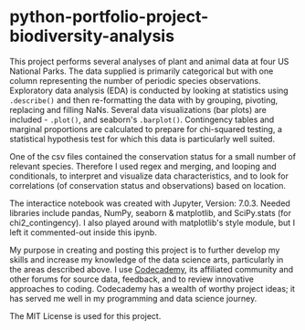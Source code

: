 # python-portfolio-project-biodiversity-analysis

This project performs several analyses of plant and animal data at four US National Parks. The data supplied is primarily categorical but with one column representing the number of periodic species observations. Exploratory data analysis (EDA) is conducted by looking at statistics using `.describe()` and then re-formatting the data with by grouping, pivoting, replacing and filling NaNs. Several data visualizations (bar plots) are included - `.plot()`, and seaborn's `.barplot()`. 
Contingency tables and marginal proportions are calculated to prepare for chi-squared testing, a statistical hypothesis test for which this data is particularly well suited.

One of the csv files contained the conservation status for a small number of relevant species. Therefore I used regex and merging, and looping and conditionals, to interpret and visualize data characteristics, and to look for correlations (of conservation status and observations) based on location.

The interactice notebook was created with Jupyter, Version: 7.0.3. Needed libraries include pandas, NumPy, seaborn & matplotlib, and SciPy.stats (for chi2_contingency). I also played around with matplotlib's style module, but I left it commented-out inside this ipynb.  

My purpose in creating and posting this project is to further develop my skills and increase my knowledge of the data science arts, particularly in the areas described above. I use 
[Codecademy](https://www.codecademy.com/catalog/language/python), its affiliated community and other forums for source data, feedback, and to review innovative approaches to coding. Codecademy has a wealth of worthy project ideas; it has served me well in my programming and data science journey.

The MIT License is used for this project.